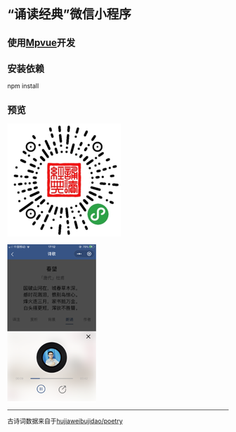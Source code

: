 # “诵读经典”微信小程序
## 使用[Mpvue](http://mpvue.com/)开发
## 安装依赖
npm install

## 预览
![小程序码](./miniProgram_code.jpg)

<img src="./preview.png" width="40%" height="40%"/>

---

古诗词数据来自于[hujiaweibujidao/poetry](https://github.com/hujiaweibujidao/poetry)
